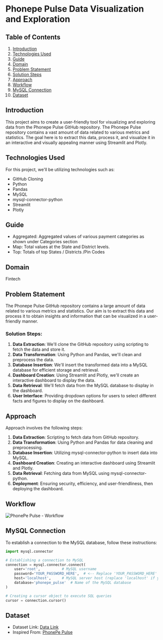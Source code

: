 # Phonepe Pulse Data Visualization and Exploration

## Table of Contents
1. [Introduction](#introduction)
2. [Technologies Used](#technologies-used)
3. [Guide](#guide)
4. [Domain](#domain)
5. [Problem Statement](#problem-statement)
6. [Solution Steps](#solution-steps)
7. [Approach](#approach)
8. [Workflow](#workflow)
9. [MySQL Connection](#mysql-connection)
10. [Dataset](#dataset)


## Introduction
This project aims to create a user-friendly tool for visualizing and exploring data from the Phonepe Pulse GitHub repository. The Phonepe Pulse repository contains a vast amount of data related to various metrics and statistics. The goal here is to extract this data, process it, and visualize it in an interactive and visually appealing manner using Streamlit and Plotly.

## Technologies Used
For this project, we'll be utilizing technologies such as:
- GitHub Cloning
- Python
- Pandas
- MySQL
- mysql-connector-python
- Streamlit
- Plotly
  
## Guide
- Aggregated: Aggregated values of various payment categories as shown under Categories section
- Map: Total values at the State and District levels.
- Top: Totals of top States / Districts /Pin Codes

## Domain
Fintech

## Problem Statement
The Phonepe Pulse GitHub repository contains a large amount of data related to various metrics and statistics. Our aim is to extract this data and process it to obtain insights and information that can be visualized in a user-friendly manner.

### Solution Steps:
1. **Data Extraction**: We'll clone the GitHub repository using scripting to fetch the data and store it.
2. **Data Transformation**: Using Python and Pandas, we'll clean and preprocess the data.
3. **Database Insertion**: We'll insert the transformed data into a MySQL database for efficient storage and retrieval.
4. **Dashboard Creation**: Using Streamlit and Plotly, we'll create an interactive dashboard to display the data.
5. **Data Retrieval**: We'll fetch data from the MySQL database to display in the dashboard.
6. **User Interface**: Providing dropdown options for users to select different facts and figures to display on the dashboard.

## Approach
Approach involves the following steps:

1. **Data Extraction**: Scripting to fetch data from GitHub repository.
2. **Data Transformation**: Using Python and Pandas for data cleaning and preprocessing.
3. **Database Insertion**: Utilizing mysql-connector-python to insert data into MySQL.
4. **Dashboard Creation**: Creating an interactive dashboard using Streamlit and Plotly.
5. **Data Retrieval**: Fetching data from MySQL using mysql-connector-python.
6. **Deployment**: Ensuring security, efficiency, and user-friendliness, then deploying the dashboard.

## Workflow

![PhonePe Pulse - Workflow](https://github.com/asdesilva3/Phonepe-Pulse-Data-Visualization-and-Exploration/assets/148002331/36f7ad00-406b-4cae-ad2b-0fe46bb421bd)

## MySQL Connection

To establish a connection to the MySQL database, follow these instructions:

```python
import mysql.connector

# Establishing a connection to MySQL
connection = mysql.connector.connect(
    user='root',          # MySQL username
    password='YOUR_PASSWORD_HERE',  # <-- Replace 'YOUR_PASSWORD_HERE' with your actual MySQL password
    host='localhost',     # MySQL server host (replace 'localhost' if your server is hosted elsewhere)
    database='phonepe_pulse'  # Name of the MySQL database
)

# Creating a cursor object to execute SQL queries
cursor = connection.cursor()

```
## Dataset
- Dataset Link: [Data Link](https://github.com/PhonePe/pulse)
- Inspired From: [PhonePe Pulse](https://www.phonepe.com/pulse/)
